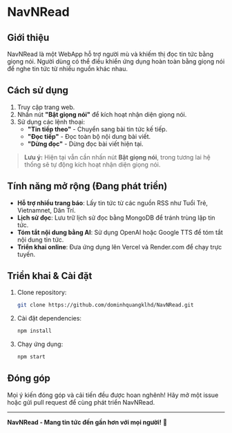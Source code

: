 # NavNRead

## Giới thiệu
NavNRead là một WebApp hỗ trợ người mù và khiếm thị đọc tin tức bằng giọng nói. Người dùng có thể điều khiển ứng dụng hoàn toàn bằng giọng nói để nghe tin tức từ nhiều nguồn khác nhau.

## Cách sử dụng
1. Truy cập trang web.
2. Nhấn nút **"Bật giọng nói"** để kích hoạt nhận diện giọng nói.
3. Sử dụng các lệnh thoại:
   - **"Tin tiếp theo"** - Chuyển sang bài tin tức kế tiếp.
   - **"Đọc tiếp"** - Đọc toàn bộ nội dung bài viết.
   - **"Dừng đọc"** - Dừng đọc bài viết hiện tại.

> **Lưu ý:** Hiện tại vẫn cần nhấn nút **Bật giọng nói**, trong tương lai hệ thống sẽ tự động kích hoạt nhận diện giọng nói.

## Tính năng mở rộng (Đang phát triển)
- **Hỗ trợ nhiều trang báo**: Lấy tin tức từ các nguồn RSS như Tuổi Trẻ, Vietnamnet, Dân Trí.
- **Lịch sử đọc**: Lưu trữ lịch sử đọc bằng MongoDB để tránh trùng lặp tin tức.
- **Tóm tắt nội dung bằng AI**: Sử dụng OpenAI hoặc Google TTS để tóm tắt nội dung tin tức.
- **Triển khai online**: Đưa ứng dụng lên Vercel và Render.com để chạy trực tuyến.

## Triển khai & Cài đặt
1. Clone repository:
   ```sh
   git clone https://github.com/dominhquangklhd/NavNRead.git
   ```
2. Cài đặt dependencies:
   ```sh
   npm install
   ```
3. Chạy ứng dụng:
   ```sh
   npm start
   ```

## Đóng góp
Mọi ý kiến đóng góp và cải tiến đều được hoan nghênh! Hãy mở một issue hoặc gửi pull request để cùng phát triển NavNRead.

---
**NavNRead - Mang tin tức đến gần hơn với mọi người!** 🚀

